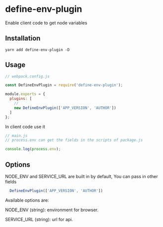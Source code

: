 # define-env-plugin

Enable client code to get node variables

## Installation
```
yarn add define-env-plugin -D
```

## Usage
```js
// webpack.config.js

const DefineEnvPlugin = require('define-env-plugin');

module.exports = {
  plugins: [
    // 
    new DefineEnvPlugin(['APP_VERSION', 'AUTHOR'])
  ]
};
```

In client code use it
```js
// main.js
// process.env can get the fields in the scripts of package.js

console.log(process.env);
```


## Options

NODE_ENV and SERVICE_URL are built in by default, You can pass in other fields

```js
  DefineEnvPlugin(['APP_VERSION', 'AUTHOR'])
```

Available options are:

NODE_ENV (string): environment for browser.

SERVICE_URL (string): url for api.